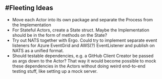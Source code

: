 ## #Fleeting Ideas

- Move each Actor into its own package and separate the Process from the Implementation
- For Stateful Actors, create a State struct. Maybe the Implementation should be in the form of methods on the State?
- Try out NATS together with Ergo. Could try to implement separate event listeners for Azure EventGrid and AWS(?) EventListener and publish on NATS as a unified format.
- Should testable dependencies, e.g. a GitHub Client Creator be passed as args down to the Actor? That way it would become possible to mock these dependencies in the Actors without doing weird end-to-end testing stuff, like setting up a mock server.